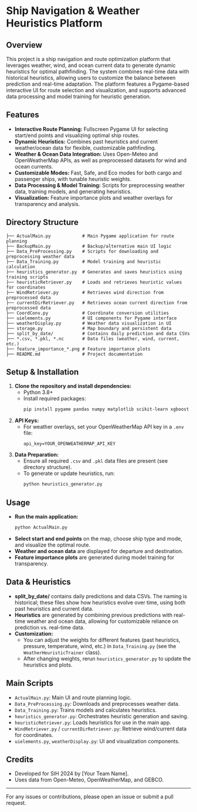 # Ship Navigation & Weather Heuristics Platform

## Overview
This project is a ship navigation and route optimization platform that leverages weather, wind, and ocean current data to generate dynamic heuristics for optimal pathfinding. The system combines real-time data with historical heuristics, allowing users to customize the balance between prediction and real-time adaptation. The platform features a Pygame-based interactive UI for route selection and visualization, and supports advanced data processing and model training for heuristic generation.

## Features
- **Interactive Route Planning:** Fullscreen Pygame UI for selecting start/end points and visualizing optimal ship routes.
- **Dynamic Heuristics:** Combines past heuristics and current weather/ocean data for flexible, customizable pathfinding.
- **Weather & Ocean Data Integration:** Uses Open-Meteo and OpenWeatherMap APIs, as well as preprocessed datasets for wind and ocean currents.
- **Customizable Modes:** Fast, Safe, and Eco modes for both cargo and passenger ships, with tunable heuristic weights.
- **Data Processing & Model Training:** Scripts for preprocessing weather data, training models, and generating heuristics.
- **Visualization:** Feature importance plots and weather overlays for transparency and analysis.

## Directory Structure
```
├── ActualMain.py            # Main Pygame application for route planning
├── BackupMain.py            # Backup/alternative main UI logic
├── Data_PreProcessing.py    # Scripts for downloading and preprocessing weather data
├── Data_Training.py         # Model training and heuristic calculation
├── heuristics_generator.py  # Generates and saves heuristics using training scripts
├── heuristicRetriever.py    # Loads and retrieves heuristic values for coordinates
├── WindRetriever.py         # Retrieves wind direction from preprocessed data
├── currentDirRetriever.py   # Retrieves ocean current direction from preprocessed data
├── CoordConv.py             # Coordinate conversion utilities
├── uielements.py            # UI components for Pygame interface
├── weatherDisplay.py        # Weather data visualization in UI
├── storage.py               # Map boundary and persistent data
├── split_by_date/           # Contains daily prediction and data CSVs
├── *.csv, *.pkl, *.nc       # Data files (weather, wind, current, etc.)
├── feature_importance_*.png # Feature importance plots
├── README.md                # Project documentation
```

## Setup & Installation
1. **Clone the repository and install dependencies:**
   - Python 3.8+
   - Install required packages:
     ```bash
     pip install pygame pandas numpy matplotlib scikit-learn xgboost requests python-dotenv aiohttp shapely openmeteo-requests requests-cache retry-requests
     ```
2. **API Keys:**
   - For weather overlays, set your OpenWeatherMap API key in a `.env` file:
     ```
     api_key=YOUR_OPENWEATHERMAP_API_KEY
     ```
3. **Data Preparation:**
   - Ensure all required `.csv` and `.pkl` data files are present (see directory structure).
   - To generate or update heuristics, run:
     ```bash
     python heuristics_generator.py
     ```

## Usage
- **Run the main application:**
  ```bash
  python ActualMain.py
  ```
- **Select start and end points** on the map, choose ship type and mode, and visualize the optimal route.
- **Weather and ocean data** are displayed for departure and destination.
- **Feature importance plots** are generated during model training for transparency.

## Data & Heuristics
- **split_by_date/** contains daily predictions and data CSVs. The naming is historical; these files show how heuristics evolve over time, using both past heuristics and current data.
- **Heuristics** are generated by combining previous predictions with real-time weather and ocean data, allowing for customizable reliance on prediction vs. real-time data.
- **Customization:**
  - You can adjust the weights for different features (past heuristics, pressure, temperature, wind, etc.) in `Data_Training.py` (see the `WeatherHeuristicTrainer` class).
  - After changing weights, rerun `heuristics_generator.py` to update the heuristics and plots.

## Main Scripts
- `ActualMain.py`: Main UI and route planning logic.
- `Data_PreProcessing.py`: Downloads and preprocesses weather data.
- `Data_Training.py`: Trains models and calculates heuristics.
- `heuristics_generator.py`: Orchestrates heuristic generation and saving.
- `heuristicRetriever.py`: Loads heuristics for use in the main app.
- `WindRetriever.py` / `currentDirRetriever.py`: Retrieve wind/current data for coordinates.
- `uielements.py`, `weatherDisplay.py`: UI and visualization components.

## Credits
- Developed for SIH 2024 by [Your Team Name].
- Uses data from Open-Meteo, OpenWeatherMap, and GEBCO.

---
For any issues or contributions, please open an issue or submit a pull request.